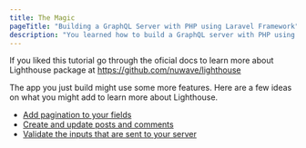 ```yaml
---
title: The Magic
pageTitle: "Building a GraphQL Server with PHP using Laravel Framework"
description: "You learned how to build a GraphQL server with PHP using Laravel Framework and Lighthouse package"
---
```


If you liked this tutorial go through the oficial docs to learn more about Lighthouse package at https://github.com/nuwave/lighthouse

The app you just build might use some more features. Here are a few ideas on what you might add
to learn more about Lighthouse.

- [Add pagination to your fields](directives#paginate)
- [Create and update posts and comments](fields#mutate-data)
- [Validate the inputs that are sent to your server](validation)
